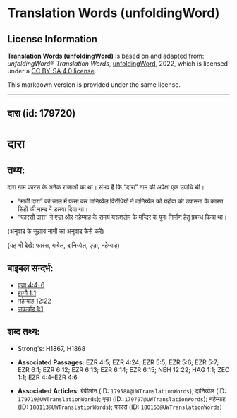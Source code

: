# Translation Words (unfoldingWord)

## License Information

**Translation Words (unfoldingWord)** is based on and adapted from: _unfoldingWord® Translation Words_, [unfoldingWord](https://unfoldingword.org/utw), 2022, which is licensed under a [CC BY-SA 4.0 license](https://creativecommons.org/licenses/by-sa/4.0/legalcode.en).

This markdown version is provided under the same license.



--------------------------------

## दारा (id: 179720)

दारा
====

तथ्य:
-----

दारा नाम फारस के अनेक राजाओं का था। संभव है कि “दारा” नाम की अपेक्षा एक उपाधि थी।

* “मादी दारा” को जाल में फंसा कर दानिय्येल विरोधियों ने दानिय्येल को यहोवा की उपासना के कारण सिंहों की मान्द में डलवा दिया था।
* “फारसी दारा” ने एज्रा और नहेम्याह के समय यरूशलेम के मन्दिर के पुनः निर्माण हेतु प्रबन्ध किया था।

(अनुवाद के सुझाव नामों का अनुवाद कैसे करें)

(यह भी देखें: फारस, बाबेल, दानिय्येल, एज्रा, नहेम्याह)

बाइबल सन्दर्भ:
--------------

* [एज्रा 4:4–6](https://ref.ly/Ezra4:4-Ezra4:6)
* [हाग्गै 1:1](https://ref.ly/Hag1:1)
* [नहेम्याह 12:22](https://ref.ly/Neh12:22)
* [जकर्याह 1:1](https://ref.ly/Zech1:1)

शब्द तथ्य:
----------

* Strong's: H1867, H1868

* **Associated Passages:** EZR 4:5; EZR 4:24; EZR 5:5; EZR 5:6; EZR 5:7; EZR 6:1; EZR 6:12; EZR 6:13; EZR 6:14; EZR 6:15; NEH 12:22; HAG 1:1; ZEC 1:1; EZR 4:4–EZR 4:6
* **Associated Articles:** बेबीलोन (ID: `179588@UWTranslationWords`); दानिय्येल (ID: `179719@UWTranslationWords`); एज्रा (ID: `179797@UWTranslationWords`); नहेम्याह (ID: `180113@UWTranslationWords`); फारस (ID: `180153@UWTranslationWords`)

